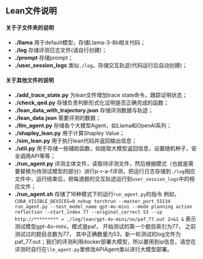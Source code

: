 ## Lean文件说明
#### 关于子文件夹的说明
+ **./llama** 用于default模型，存储Llama-3-8b相关代码；
+ **./log** 存储评测日志文件(请自行创建)；
+ **./prompt** 存储prompt；
+ **./user_session_logs** 类似```./log```，存储交互轨迹(代码运行后自动创建)；


#### 关于其他文件的说明
+ **./add_trace_state.py** 为lean文件增加trace state命令，跟踪证明状态；
+ **./check_qed.py** 存储负责判断形式化证明是否正确完成的函数；
+ **./lean_data_with_trajectory.json** 存储评测数据与轨迹；
+ **./lean_data.json** 需要评测的数据；
+ **./llm_agent.py** 存储各个大模型Agent，如Llama和OpenAI系列；
+ **./shapley_lean.py** 用于计算Shapley Value；
+ **./sim_lean.py** 用于执行lean代码并返回输出信息；
+ **./util.py** 用于存储一些辅助函数，如提取大模型返回信息，设置随机种子，安全调用API等等；
+ **./run_agent.py** 评测主体文件，读取待评测文件，然后根据模式（也就是需要替换为待测试模型的部分）进行p-r-a-f评测，把运行日志存储到```./log```相应文件中，运行结束后，把每道题的交互轨迹运行到```user_session_logs```中的相应文件；
+ **./run_agent.sh** 存储了16种模式下的运行```run_agent.py```的指令
例如，```CUDA_VISIBLE_DEVICES=0 nohup torchrun --master_port 55134 run_agent.py --test_model_name gpt-4o-mini --mode planning action reflection --start_index 77 --original_correct 53 --ip http://********* > ./log/lean/gpt-4o-mini/no/paf_77.out 2>&1 &```   表示测试模型gpt-4o-mini，模式是paf， 开始测试的第一个题目索引为77， 之前测试过的题目总数为77， 其中正确数量为53，新一轮测试的log文件为paf_77.out；我们的评测利用docker部署大模型，所以要用到ip信息，请您在评测时自行在```llm_agent.py```里修改APIAgent类以进行大模型部署。

